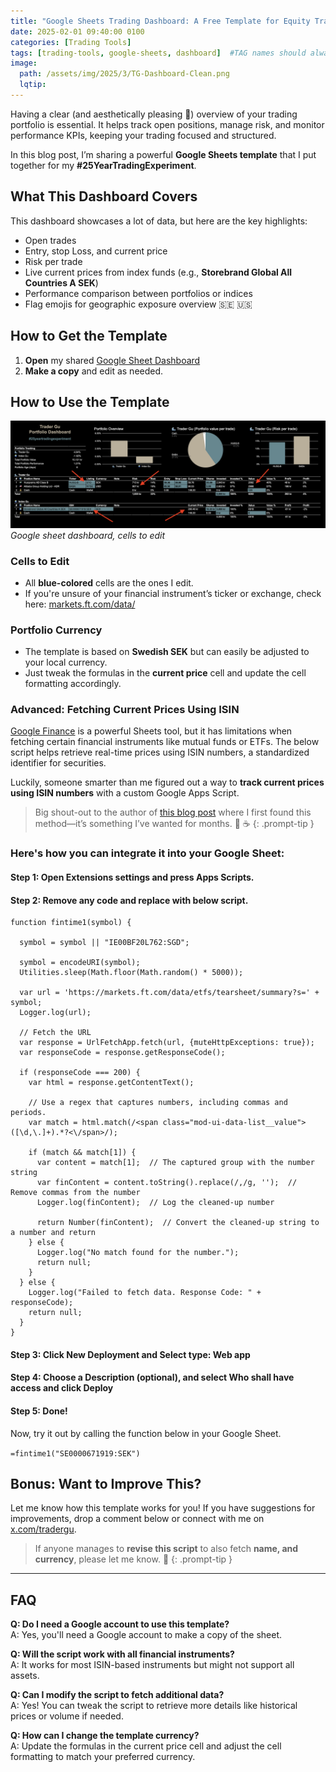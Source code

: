 ```yaml
---
title: "Google Sheets Trading Dashboard: A Free Template for Equity Tradersm"
date: 2025-02-01 09:40:00 0100
categories: [Trading Tools]
tags: [trading-tools, google-sheets, dashboard]  #TAG names should always be lowercase separated by comma
image: 
  path: /assets/img/2025/3/TG-Dashboard-Clean.png
  lqtip: 
---
```



Having a clear (and aesthetically pleasing 🤩) overview of your trading portfolio is essential. It helps track open positions, manage risk, and monitor performance KPIs, keeping your trading focused and structured.

In this blog post, I’m sharing a powerful **Google Sheets template** that I put together for my **#25YearTradingExperiment**.

## What This Dashboard Covers

This dashboard showcases a lot of data, but here are the key highlights:

- Open trades
- Entry, stop Loss, and current price
- Risk per trade
- Live current prices from index funds (e.g., **Storebrand Global All Countries A SEK**) 
- Performance comparison between portfolios or indices
- Flag emojis for geographic exposure overview 🇸🇪 🇺🇸

## How to Get the Template

1. **Open** my shared [Google Sheet Dashboard](https://docs.google.com/spreadsheets/d/1vCsMDJjEhU-OZyRrSXDfPYIgLufIaJ6GOod4ubMTBbI/edit?pli=1&gid=0#gid=0)
2. **Make a copy** and edit as needed.

## How to Use the Template
![image](/assets/img/2025/3/TG-Dashboard-Markup.png)
*Google sheet dashboard, cells to edit*


### Cells to Edit

- All **blue-colored** cells are the ones I edit.
- If you're unsure of your financial instrument’s ticker or exchange, check here:  [markets.ft.com/data/](https://markets.ft.com/data/)

### Portfolio Currency

- The template is based on **Swedish SEK** but can easily be adjusted to your local currency.
- Just tweak the formulas in the **current price** cell and update the cell formatting accordingly.

### Advanced: Fetching Current Prices Using ISIN


[Google Finance](https://support.google.com/docs/answer/3093281?hl=en) is a powerful Sheets tool, but it has limitations when fetching certain financial instruments like mutual funds or ETFs. The below script helps retrieve real-time prices using ISIN numbers, a standardized identifier for securities. 

Luckily, someone smarter than me figured out a way to **track current prices using ISIN numbers** with a custom Google Apps Script.

> Big shout-out to the author of [this blog post](https://kollpakontot.blogspot.com/2024/10/indexfonders-nav-kurs-i-google-sheets.html) where I first found this method—it’s something I’ve wanted for months. 🙌 ☕️
{: .prompt-tip }  


### Here's how you can integrate it into your Google Sheet:

#### **Step 1**: Open Extensions settings and press Apps Scripts.

#### **Step 2**: Remove any code and replace with below script.

```text
function fintime1(symbol) {

  symbol = symbol || "IE00BF20L762:SGD";
  
  symbol = encodeURI(symbol);
  Utilities.sleep(Math.floor(Math.random() * 5000));
  
  var url = 'https://markets.ft.com/data/etfs/tearsheet/summary?s=' + symbol;
  Logger.log(url);

  // Fetch the URL
  var response = UrlFetchApp.fetch(url, {muteHttpExceptions: true});
  var responseCode = response.getResponseCode();
  
  if (responseCode === 200) {
    var html = response.getContentText();

    // Use a regex that captures numbers, including commas and periods.
    var match = html.match(/<span class="mod-ui-data-list__value">([\d,\.]+).*?<\/span>/);
    
    if (match && match[1]) {
      var content = match[1];  // The captured group with the number string
      var finContent = content.toString().replace(/,/g, '');  // Remove commas from the number
      Logger.log(finContent);  // Log the cleaned-up number
      
      return Number(finContent);  // Convert the cleaned-up string to a number and return
    } else {
      Logger.log("No match found for the number.");
      return null;
    }
  } else {
    Logger.log("Failed to fetch data. Response Code: " + responseCode);
    return null;
  }
}
```

#### **Step 3**: Click **New Deployment** and Select type: Web app

#### **Step 4**: Choose a Description (optional), and select Who shall have access and click **Deploy**

#### **Step 5**: Done!
Now, try it out by calling the function below in your Google Sheet.

`=fintime1("SE0000671919:SEK")`


## Bonus: Want to Improve This?

Let me know how this template works for you! If you have suggestions for improvements, drop a comment below or connect with me on [x.com/tradergu](https://x.com/trader_gu).


> If anyone manages to **revise this script** to also fetch **name, and currency**, please let me know. 👀
{: .prompt-tip }


---

## FAQ

**Q: Do I need a Google account to use this template?**  
A: Yes, you'll need a Google account to make a copy of the sheet.

**Q: Will the script work with all financial instruments?**  
A: It works for most ISIN-based instruments but might not support all assets.

**Q: Can I modify the script to fetch additional data?**  
A: Yes! You can tweak the script to retrieve more details like historical prices or volume if needed.

**Q: How can I change the template currency?**  
A: Update the formulas in the current price cell and adjust the cell formatting to match your preferred currency.
